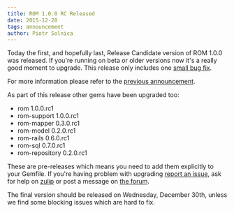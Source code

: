 ```yaml
---
title: ROM 1.0.0 RC Released
date: 2015-12-28
tags: announcement
author: Piotr Solnica
---
```


Today the first, and hopefully last, Release Candidate version of ROM 1.0.0 was released. If you're running on beta or older versions now it's a really good moment to upgrade. This release only includes one [small bug fix](https://github.com/rom-rb/rom/issues/311).

For more information please refer to the [previous announcement](/blog/2015/11/24/first-beta-of-rom-1-0-0-has-been-released/).

As part of this release other gems have been upgraded too:

- rom 1.0.0.rc1
- rom-support 1.0.0.rc1
- rom-mapper 0.3.0.rc1
- rom-model 0.2.0.rc1
- rom-rails 0.6.0.rc1
- rom-sql 0.7.0.rc1
- rom-repository 0.2.0.rc1

These are pre-releases which means you need to add them explicitly to your Gemfile. If you're having problem with upgrading [report an issue](https://github.com/rom-rb/rom/issues), ask for help on [zulip](https://rom-rb.zulipchat.com) or post a message on [the forum](http://discourse.rom-rb.org).

The final version should be released on Wednesday, December 30th, unless we find some blocking issues which are hard to fix.
